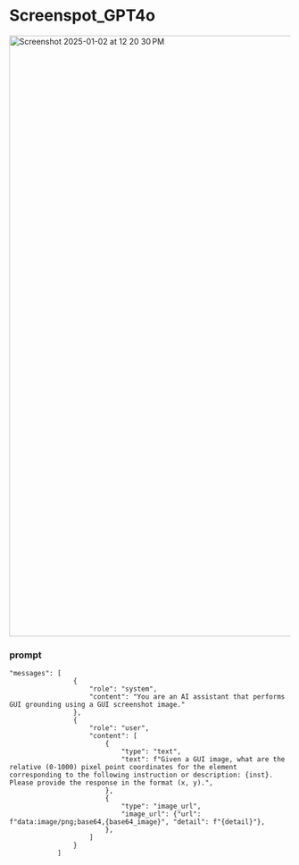 # Screenspot_GPT4o
<img width="1076" alt="Screenshot 2025-01-02 at 12 20 30 PM" src="https://github.com/user-attachments/assets/25a32c93-3bb3-4fe1-a652-57cfa90be89c" />

### prompt
```
"messages": [
                {
                    "role": "system", 
                    "content": "You are an AI assistant that performs GUI grounding using a GUI screenshot image."
                },
                {
                    "role": "user",
                    "content": [
                        {
                            "type": "text",
                            "text": f"Given a GUI image, what are the relative (0-1000) pixel point coordinates for the element corresponding to the following instruction or description: {inst}. Please provide the response in the format (x, y).",
                        },
                        {
                            "type": "image_url",
                            "image_url": {"url": f"data:image/png;base64,{base64_image}", "detail": f"{detail}"},
                        },
                    ]
                }
            ]
```
